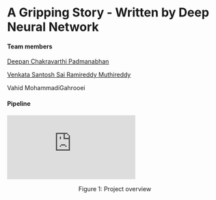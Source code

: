 # A Gripping Story - Written by Deep Neural Network

#### Team members

[Deepan Chakravarthi Padmanabhan](https://github.com/DeepanChakravarthiPadmanabhan)

[Venkata Santosh Sai Ramireddy Muthireddy](https://github.com/santoshreddy254/)

Vahid MohammadiGahrooei


#### Pipeline

![Pipeline.pdf](https://github.com/DeepanChakravarthiPadmanabhan/Image_Storyteller/files/4858843/Pipeline.pdf)

<p align="center">
  Figure 1: Project overview
</p>
